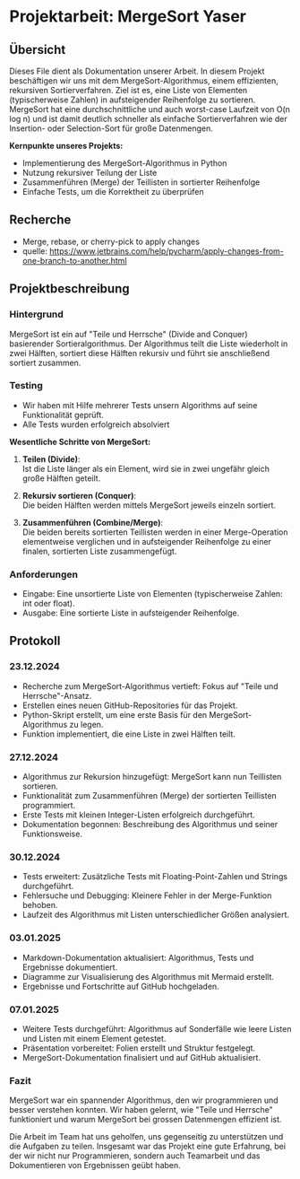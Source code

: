 # Projektarbeit: MergeSort Yaser

## Übersicht 
Dieses File dient als Dokumentation unserer Arbeit.
In diesem Projekt beschäftigen wir uns mit dem MergeSort-Algorithmus, einem effizienten, rekursiven Sortierverfahren. Ziel ist es, eine Liste von Elementen (typischerweise Zahlen) in aufsteigender Reihenfolge zu sortieren. MergeSort hat eine durchschnittliche und auch worst-case Laufzeit von O(n log n) und ist damit deutlich schneller als einfache Sortierverfahren wie der Insertion- oder Selection-Sort für große Datenmengen.

**Kernpunkte unseres Projekts:**
- Implementierung des MergeSort-Algorithmus in Python
- Nutzung rekursiver Teilung der Liste
- Zusammenführen (Merge) der Teillisten in sortierter Reihenfolge
- Einfache Tests, um die Korrektheit zu überprüfen

## Recherche
- Merge, rebase, or cherry-pick to apply changes
- quelle: https://www.jetbrains.com/help/pycharm/apply-changes-from-one-branch-to-another.html

## Projektbeschreibung

### Hintergrund

MergeSort ist ein auf "Teile und Herrsche" (Divide and Conquer) basierender Sortieralgorithmus. Der Algorithmus teilt die Liste wiederholt in zwei Hälften, sortiert diese Hälften rekursiv und führt sie anschließend sortiert zusammen.

### Testing
- Wir haben mit Hilfe mehrerer Tests unsern Algorithms auf seine Funktionalität geprüft.
- Alle Tests wurden erfolgreich absolviert


**Wesentliche Schritte von MergeSort:**

1. **Teilen (Divide)**:  
   Ist die Liste länger als ein Element, wird sie in zwei ungefähr gleich große Hälften geteilt.
   
2. **Rekursiv sortieren (Conquer)**:  
   Die beiden Hälften werden mittels MergeSort jeweils einzeln sortiert.
   
3. **Zusammenführen (Combine/Merge)**:  
   Die beiden bereits sortierten Teillisten werden in einer Merge-Operation elementweise verglichen und in aufsteigender Reihenfolge zu einer finalen, sortierten Liste zusammengefügt.

### Anforderungen

- Eingabe: Eine unsortierte Liste von Elementen (typischerweise Zahlen: int oder float).
- Ausgabe: Eine sortierte Liste in aufsteigender Reihenfolge.

## Protokoll 

### 23.12.2024
- Recherche zum MergeSort-Algorithmus vertieft: Fokus auf "Teile und Herrsche"-Ansatz.
- Erstellen eines neuen GitHub-Repositories für das Projekt.
- Python-Skript erstellt, um eine erste Basis für den MergeSort-Algorithmus zu legen.
- Funktion implementiert, die eine Liste in zwei Hälften teilt.
### 27.12.2024
- Algorithmus zur Rekursion hinzugefügt: MergeSort kann nun Teillisten sortieren.
- Funktionalität zum Zusammenführen (Merge) der sortierten Teillisten programmiert.
- Erste Tests mit kleinen Integer-Listen erfolgreich durchgeführt.
- Dokumentation begonnen: Beschreibung des Algorithmus und seiner Funktionsweise.
### 30.12.2024
- Tests erweitert: Zusätzliche Tests mit Floating-Point-Zahlen und Strings durchgeführt.
- Fehlersuche und Debugging: Kleinere Fehler in der Merge-Funktion behoben.
- Laufzeit des Algorithmus mit Listen unterschiedlicher Größen analysiert.
### 03.01.2025
- Markdown-Dokumentation aktualisiert: Algorithmus, Tests und Ergebnisse dokumentiert.
- Diagramme zur Visualisierung des Algorithmus mit Mermaid erstellt.
- Ergebnisse und Fortschritte auf GitHub hochgeladen. 
### 07.01.2025
- Weitere Tests durchgeführt: Algorithmus auf Sonderfälle wie leere Listen und Listen mit einem Element getestet.
- Präsentation vorbereitet: Folien erstellt und Struktur festgelegt.
- MergeSort-Dokumentation finalisiert und auf GitHub aktualisiert.

### Fazit
MergeSort war ein spannender Algorithmus, den wir programmieren und besser verstehen konnten. Wir haben gelernt, wie "Teile und Herrsche" funktioniert und warum MergeSort bei grossen Datenmengen effizient ist.

Die Arbeit im Team hat uns geholfen, uns gegenseitig zu unterstützen und die Aufgaben zu teilen. Insgesamt war das Projekt eine gute Erfahrung, bei der wir nicht nur Programmieren, sondern auch Teamarbeit und das Dokumentieren von Ergebnissen geübt haben.



